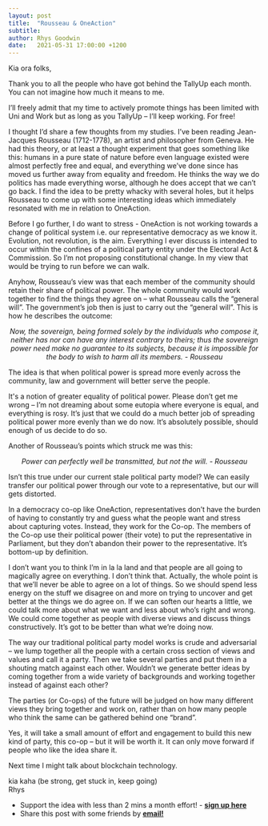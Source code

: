 ```yaml
---
layout: post
title:  "Rousseau & OneAction"
subtitle:
author: Rhys Goodwin
date:   2021-05-31 17:00:00 +1200
---
```



Kia ora folks,

Thank you to all the people who have got behind the TallyUp each month. You can not imagine how much it means to me. 

I’ll freely admit that my time to actively promote things has been limited with Uni and Work but as long as you TallyUp – I’ll keep working. For free!

I thought I’d share a few thoughts from my studies. I’ve been reading Jean-Jacques Rousseau (1712-1778), an artist and philosopher from Geneva. He had this theory, or at least a thought experiment that goes something like this: humans in a pure state of nature before even language existed were almost perfectly free and equal, and everything we’ve done since has moved us further away from equality and freedom. He thinks the way we do politics has made everything worse, although he does accept that we can’t go back. I find the idea to be pretty whacky with several holes, but it helps Rousseau to come up with some interesting ideas which immediately resonated with me in relation to OneAction.  

Before I go further, I do want to stress - OneAction is not working towards a change of political system i.e. our representative democracy as we know it. Evolution, not revolution, is the aim. Everything I ever discuss is intended to occur within the confines of a political party entity under the Electoral Act & Commission. So I’m not proposing constitutional change. In my view that would be trying to run before we can walk. 

Anyhow, Rousseau’s view was that each member of the community should retain their share of political power. The whole community would work together to find the things they agree on – what Rousseau calls the “general will”. The government’s job then is just to carry out the “general will”. This is how he describes the outcome:

<p style="font-style: italic; text-align: center;">Now, the sovereign, being formed solely by the individuals who compose it, neither has nor can have any interest contrary to theirs; thus the sovereign power need make no guarantee to its subjects, because it is impossible for the body to wish to harm all its members. - Rousseau</p>

The idea is that when political power is spread more evenly across the community, law and government will better serve the people.

It's a notion of greater equality of political power. Please don’t get me wrong – I’m not dreaming about some eutopia where everyone is equal, and everything is rosy. It’s just that we could do a much better job of spreading political power more evenly than we do now. It’s absolutely possible, should enough of us decide to do so. 

Another of Rousseau’s points which struck me was this:

<p style="font-style: italic; text-align: center;">Power can perfectly well be transmitted, but not the will. - Rousseau </p>

Isn’t this true under our current stale political party model? We can easily transfer our political power through our vote to a representative, but our will gets distorted. 

In a democracy co-op like OneAction, representatives don’t have the burden of having to constantly try and guess what the people want and stress about capturing votes. Instead, they work for the Co-op. The members of the Co-op use their political power (their vote) to put the representative in Parliament, but they don’t abandon their power to the representative. It’s bottom-up by definition. 

I don’t want you to think I’m in la la land and that people are all going to magically agree on everything. I don’t think that. Actually, the whole point is that we’ll never be able to agree on a lot of things. So we should spend less energy on the stuff we disagree on and more on trying to uncover and get better at the things we do agree on. If we can soften our hearts a little, we could talk more about what we want and less about who’s right and wrong. We could come together as people with diverse views and discuss things constructively. It’s got to be better than what we’re doing now. 

The way our traditional political party model works is crude and adversarial – we lump together all the people with a certain cross section of views and values and call it a party. Then we take several parties and put them in a shouting match against each other. Wouldn’t we generate better ideas by coming together from a wide variety of backgrounds and working together instead of against each other? 

The parties (or Co-ops) of the future will be judged on how many different views they bring together and work on, rather than on how many people who think the same can be gathered behind one “brand”. 

Yes, it will take a small amount of effort and engagement to build this new kind of party, this co-op – but it will be worth it. It can only move forward if people who like the idea share it. 

Next time I might talk about blockchain technology.

kia kaha (be strong, get stuck in, keep going)  
Rhys







-	Support the idea with less than 2 mins a month effort! - <a href="{{site.data.urls.join}}">**sign up here**</a> 
-	Share this post with some friends by <a target="_new" href="mailto:?subject=OneAction Democracy Co-op&body=Hey, you might be interested in this: https://oneaction.nz">**email!**</a>
 


